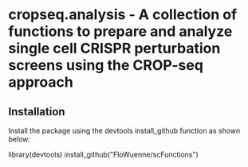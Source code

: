 # cropseq.analysis - A collection of functions to prepare and analyze single cell CRISPR perturbation screens using the CROP-seq approach

## Installation
Install the package using the devtools install_github function as shown below:

library(devtools)
install_github("FloWuenne/scFunctions")
